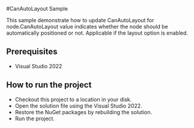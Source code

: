 #CanAutoLayout Sample

This sample demonstrate how to update CanAutoLayout for node.CanAutoLayout value indicates whether the node should be automatically positioned or not. Applicable if the layout option is enabled.



## Prerequisites

* Visual Studio 2022

## How to run the project

* Checkout this project to a location in your disk.
* Open the solution file using the Visual Studio 2022.
* Restore the NuGet packages by rebuilding the solution.
* Run the project.
